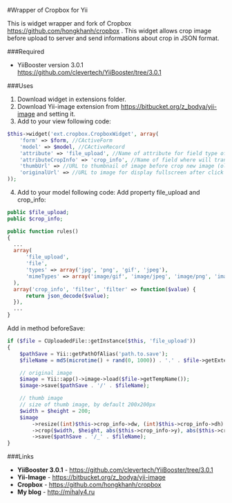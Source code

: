 #Wrapper of Cropbox for Yii

This is widget wrapper and fork of Cropbox https://github.com/hongkhanh/cropbox . This widget allows crop image before upload to server and send informations about crop in JSON format.

###Required

- YiiBooster version 3.0.1 https://github.com/clevertech/YiiBooster/tree/3.0.1

###Uses

1. Download widget in extensions folder.
2. Download Yii-image extension from https://bitbucket.org/z_bodya/yii-image and setting it.
3. Add to your view following code:
```php
$this->widget('ext.cropbox.CropboxWidget', array(
    'form' => $form, //CActiveForm
    'model' => $model, //CActiveRecord
    'attribute' => 'file_upload', //Name of attribute for field type of file
    'attributeCropInfo' => 'crop_info', //Name of field where will transferred informations about crop image
    'thumbUrl' => //URL to thumbnail of image before crop new image (old image)
    'originalUrl' => //URL to image for display fullscreen after click at thumbnail (old image)
));
```
4. Add to your model following code:
Add property file_upload and crop_info:
```php
public $file_upload;
public $crop_info;

public function rules()
{
  ...
  array(
      'file_upload', 
      'file',
      'types' => array('jpg', 'png', 'gif', 'jpeg'),
      'mimeTypes' => array('image/gif', 'image/jpeg', 'image/png', 'image/pjpeg'),
  ),
  array('crop_info', 'filter', 'filter' => function($value) { 
      return json_decode($value);
  }),
  ...
}
```

Add in method beforeSave:
```php
if ($file = CUploadedFile::getInstance($this, 'file_upload'))
{
    $pathSave = Yii::getPathOfAlias('path.to.save');
    $fileName = md5(microtime() + rand(0, 1000)) . '.' . $file->getExtensionName();

    // original image
    $image = Yii::app()->image->load($file->getTempName());
    $image->save($pathSave . '/' . $fileName);

    // thumb image
    // size of thumb image, by default 200x200px
    $width = $height = 200;
    $image
        ->resize((int)$this->crop_info->dw, (int)$this->crop_info->dh)
        ->crop($width, $height, abs($this->crop_info->y), abs($this->crop_info->x))
        ->save($pathSave . '/_' . $fileName);
}
```

###Links

- **YiiBooster 3.0.1** - https://github.com/clevertech/YiiBooster/tree/3.0.1
- **Yii-Image** - https://bitbucket.org/z_bodya/yii-image
- **Cropbox** - https://github.com/hongkhanh/cropbox
- **My blog** - http://mihaly4.ru

